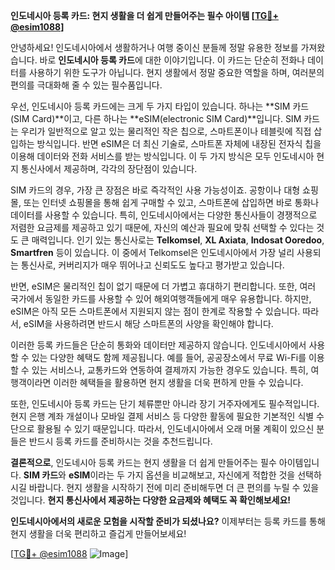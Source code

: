 **인도네시아 등록 카드: 현지 생활을 더 쉽게 만들어주는 필수 아이템 [[TG💪+ @esim1088](https://t.me/s/esim1088)]**

안녕하세요! 인도네시아에서 생활하거나 여행 중이신 분들께 정말 유용한 정보를 가져왔습니다. 바로 **인도네시아 등록 카드**에 대한 이야기입니다. 이 카드는 단순히 전화나 데이터를 사용하기 위한 도구가 아닙니다. 현지 생활에서 정말 중요한 역할을 하며, 여러분의 편의를 극대화해 줄 수 있는 필수품입니다.

우선, 인도네시아 등록 카드에는 크게 두 가지 타입이 있습니다. 하나는 **SIM 카드(SIM Card)**이고, 다른 하나는 **eSIM(electronic SIM Card)**입니다. SIM 카드는 우리가 일반적으로 알고 있는 물리적인 작은 칩으로, 스마트폰이나 테블릿에 직접 삽입하는 방식입니다. 반면 eSIM은 더 최신 기술로, 스마트폰 자체에 내장된 전자식 칩을 이용해 데이터와 전화 서비스를 받는 방식입니다. 이 두 가지 방식은 모두 인도네시아 현지 통신사에서 제공하며, 각각의 장단점이 있습니다.

SIM 카드의 경우, 가장 큰 장점은 바로 즉각적인 사용 가능성이죠. 공항이나 대형 쇼핑몰, 또는 인터넷 쇼핑몰을 통해 쉽게 구매할 수 있고, 스마트폰에 삽입하면 바로 통화나 데이터를 사용할 수 있습니다. 특히, 인도네시아에서는 다양한 통신사들이 경쟁적으로 저렴한 요금제를 제공하고 있기 때문에, 자신의 예산과 필요에 맞춰 선택할 수 있다는 것도 큰 매력입니다. 인기 있는 통신사로는 **Telkomsel**, **XL Axiata**, **Indosat Ooredoo**, **Smartfren** 등이 있습니다. 이 중에서 Telkomsel은 인도네시아에서 가장 널리 사용되는 통신사로, 커버리지가 매우 뛰어나고 신뢰도도 높다고 평가받고 있습니다.

반면, eSIM은 물리적인 칩이 없기 때문에 더 가볍고 휴대하기 편리합니다. 또한, 여러 국가에서 동일한 카드를 사용할 수 있어 해외여행객들에게 매우 유용합니다. 하지만, eSIM은 아직 모든 스마트폰에서 지원되지 않는 점이 한계로 작용할 수 있습니다. 따라서, eSIM을 사용하려면 반드시 해당 스마트폰의 사양을 확인해야 합니다.

이러한 등록 카드들은 단순히 통화와 데이터만 제공하지 않습니다. 인도네시아에서 사용할 수 있는 다양한 혜택도 함께 제공됩니다. 예를 들어, 공공장소에서 무료 Wi-Fi를 이용할 수 있는 서비스나, 교통카드와 연동하여 결제까지 가능한 경우도 있습니다. 특히, 여행객이라면 이러한 혜택들을 활용하면 현지 생활을 더욱 편하게 만들 수 있습니다.

또한, 인도네시아 등록 카드는 단기 체류뿐만 아니라 장기 거주자에게도 필수적입니다. 현지 은행 계좌 개설이나 모바일 결제 서비스 등 다양한 활동에 필요한 기본적인 식별 수단으로 활용될 수 있기 때문입니다. 따라서, 인도네시아에서 오래 머물 계획이 있으신 분들은 반드시 등록 카드를 준비하시는 것을 추천드립니다.

**결론적으로**, 인도네시아 등록 카드는 현지 생활을 더 쉽게 만들어주는 필수 아이템입니다. **SIM 카드**와 **eSIM**이라는 두 가지 옵션을 비교해보고, 자신에게 적합한 것을 선택하시길 바랍니다. 현지 생활을 시작하기 전에 미리 준비해두면 더 큰 편의를 누릴 수 있을 것입니다. **현지 통신사에서 제공하는 다양한 요금제와 혜택도 꼭 확인해보세요!**

**인도네시아에서의 새로운 모험을 시작할 준비가 되셨나요?** 이제부터는 등록 카드를 통해 현지 생활을 더욱 편리하고 즐겁게 만들어보세요! 

[[TG💪+ @esim1088](https://t.me/s/esim1088) ![Image](https://i.postimg.cc/Y0z9fWf4/image.png)]